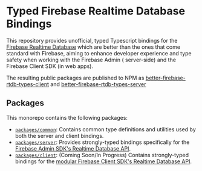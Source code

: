 # Typed Firebase Realtime Database Bindings

This repository provides unofficial, typed Typescript bindings for
the [Firebase Realtime Database](https://firebase.google.com/docs/database) which are better than the ones that come
standard with Firebase, aiming to enhance developer experience and type safety when working with the Firebase Admin (
server-side) and the Firebase Client SDK (in web apps).

The resulting public packages are published to NPM
as [better-firebase-rtdb-types-client](https://www.npmjs.com/package/better-firebase-rtdb-types-client)
and [better-firebase-rtdb-types-server](https://www.npmjs.com/package/better-firebase-rtdb-types-server)

## Packages

This monorepo contains the following packages:

- [`packages/common`](./packages/common): Contains common type definitions and utilities used by both the server and
  client bindings.
- [`packages/server`](./packages/server): Provides strongly-typed bindings specifically for the [Firebase Admin SDK's
  Realtime Database API](https://firebase.google.com/docs/database/admin/start#node.js).
- [`packages/client`](./packages/client): (Coming Soon/In Progress) Contains strongly-typed bindings for the [modular
  Firebase Client SDK's Realtime Database API](https://firebase.google.com/docs/database/web/read-and-write#web_2).

